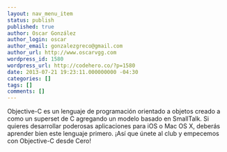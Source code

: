 ```yaml
---
layout: nav_menu_item
status: publish
published: true
author: Oscar González
author_login: oscar
author_email: gonzalezgreco@gmail.com
author_url: http://www.oscarvgg.com
wordpress_id: 1580
wordpress_url: http://codehero.co/?p=1580
date: 2013-07-21 19:23:11.000000000 -04:30
categories: []
tags: []
comments: []
---
```

Objective-C es un lenguaje de programación orientado a objetos creado a como un superset de C agregando un modelo basado en SmallTalk. Si quieres desarrollar poderosas aplicaciones para iOS o Mac OS X, deberás aprender bien este lenguaje primero. ¡Así que únete al club y empecemos con Objective-C desde Cero!
